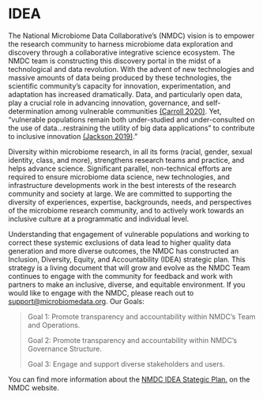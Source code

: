 # IDEA

The National Microbiome Data Collaborative’s (NMDC) vision is to empower the research community to harness microbiome data exploration and discovery through a collaborative integrative science ecosystem. The NMDC team is constructing this discovery portal in the midst of a technological and data revolution. With the advent of new technologies and massive amounts of data being produced by these technologies, the scientific community’s capacity for innovation, experimentation, and adaptation has increased dramatically. Data, and particularly open data, play a crucial role in advancing innovation, governance, and self-determination among vulnerable communities [(Carroll 2020)](https://datascience.codata.org/articles/10.5334/dsj-2020-043/). Yet, “vulnerable populations remain both under-studied and under-consulted on the use of data…restraining the utility of big data applications” to contribute to inclusive innovation [(Jackson 2019)](https://www.frontiersin.org/articles/10.3389/fdata.2019.00019/full).” 

Diversity within microbiome research, in all its forms (racial, gender, sexual identity, class, and more), strengthens research teams and practice, and helps advance science. Significant parallel, non-technical efforts are required to ensure microbiome data science, new technologies, and infrastructure developments work in the best interests of the research community and society at large. We are committed to supporting the diversity of experiences, expertise, backgrounds, needs, and perspectives of the microbiome research community, and to actively work towards an inclusive culture at a programmatic and individual level. 

Understanding that engagement of vulnerable populations and working to correct these systemic exclusions of data lead to higher quality data generation and more diverse outcomes, the NMDC has constructed an Inclusion, Diversity, Equity, and Accountability (IDEA) strategic plan. This strategy is a living document that will grow and evolve as the NMDC Team continues to engage with the community for feedback and work with partners to make an inclusive, diverse, and equitable environment. If you would like to engage with the NMDC, please reach out to support@microbiomedata.org. 
Our Goals: 

>Goal 1: Promote transparency and accountability within NMDC’s Team and Operations.  
>
>Goal 2: Promote transparency and accountability within NMDC’s Governance Structure.
>
>Goal 3: Engage and support diverse stakeholders and users.

You can find more information about the [NMDC IDEA Stategic Plan.](https://microbiomedata.org/idea-strategic-plan/) on the NMDC website.
